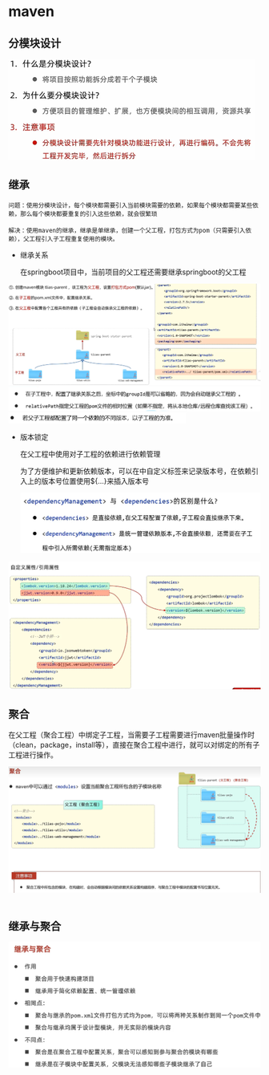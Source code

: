 # maven

## 分模块设计

<img src="a7feae48366ae518267a73bf3c7b1398.png" alt="截图" style="zoom:50%;" />

<br/>

## 继承

	问题：使用分模块设计，每个模块都需要引入当前模块需要的依赖，如果每个模块都需要某些依赖，那么每个模块都要重复的引入这些依赖，就会很繁琐

	解决：使用maven的继承，继承是单继承，创建一个父工程，打包方式为pom（只需要引入依赖），父工程引入子工程重复使用的模块。

- 继承关系

	在springboot项目中，当前项目的父工程还需要继承springboot的父工程

<img src="980387f18bc4461f6e203c12f1c4bcd2.png" alt="截图" style="zoom:50%;" />

<img src="ba46f0a75860715e161e25eb2a9faeda.png" alt="截图" style="zoom:50%;" />

<img src="dcc74f57e7d9492a476483a2b74cb1e0.png" alt="截图" style="zoom:50%;" />

- 版本锁定
  
  在父工程中使用<dependencyManagement>对子工程的依赖进行依赖管理
  
  为了方便维护和更新依赖版本，可以在<properties>中自定义标签来记录版本号，在依赖引入上的版本号位置使用${...}来插入版本号
  
  <img src="466eb8fd32314af0d9b5c6415935c516.png" alt="截图" style="zoom:50%;" />

<img src="2008cec99c4e5ce3281c8df24eabaf0e.png" alt="截图" style="zoom:50%;" />

<br/>

## 聚合

在父工程（聚合工程）中绑定子工程，当需要子工程需要进行maven批量操作时（clean，package，install等），直接在聚合工程中进行，就可以对绑定的所有子工程进行操作。

<img src="24eb8fa314020da27b207e4ec814dfac.png" alt="截图" style="zoom:50%;" />

<br/>

<br/>

## 继承与聚合

![截图](d5b067141c9ba0d19dcc67d2636a8ac0.png)
